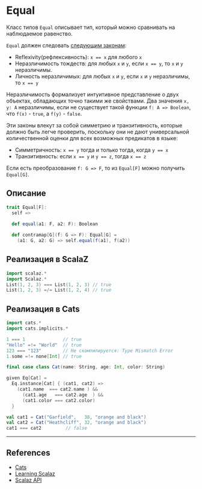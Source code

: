 # Equal

Класс типов `Equal` описывает тип, который можно сравнивать на наблюдаемое равенство.

`Equal` должен следовать [следующим законам](https://ru.wikipedia.org/wiki/%D0%A2%D0%BE%D0%B6%D0%B4%D0%B5%D1%81%D1%82%D0%B2%D0%BE_%D0%BD%D0%B5%D1%80%D0%B0%D0%B7%D0%BB%D0%B8%D1%87%D0%B8%D0%BC%D1%8B%D1%85):

- Reflexivity(рефлексивность): `x == x` для любого `x`
- Неразличимость тождеств: для любых `x` и `y`, если `x == y`, то `x` и `y` неразличимы.
- Личность неразличимых: для любых `x` и `y`, если `x` и `y` неразличимы, то `x == y`

Неразличимость формализует интуитивное представление о двух объектах, обладающих точно такими же свойствами. 
Два значения `x, y: A` неразличимы, если не существует такой функции `f: A => Boolean`, что `f(x)` - `true`, а `f(y)` - `false`. 

Эти законы влекут за собой симметрию и транзитивность, которые должно быть легче проверить, 
поскольку они не дают универсальной количественной оценки для всех возможных предикатов в языке:

- Симметричность: `x == y` тогда и только тогда, когда `y == x`
- Транзитивность: если `x == y` и `y == z`, тогда `x == z`

Если есть преобразование `f: G => F`, то из `Equal[F]` можно получить `Equal[G]`.

## Описание

```scala
trait Equal[F]:
  self =>
  
  def equal(a1: F, a2: F): Boolean

  def contramap[G](f: G => F): Equal[G] =
    (a1: G, a2: G) => self.equal(f(a1), f(a2))
```

## Реализация в ScalaZ

```scala
import scalaz.*
import Scalaz.*
List(1, 2, 3) === List(1, 2, 3) // true
List(1, 2, 3) =/= List(1, 2, 4) // true
```

## Реализация в Cats

```scala
import cats.*
import cats.implicits.*

1 === 1              // true
"Hello" =!= "World"  // true
123 === "123"        // Не скомпилируется: Type Mismatch Error
1.some =!= none[Int] // true

final case class Cat(name: String, age: Int, color: String)

given Eq[Cat] =
  Eq.instance[Cat] { (cat1, cat2) =>
    (cat1.name  === cat2.name ) &&
      (cat1.age   === cat2.age  ) &&
      (cat1.color === cat2.color)
  }

val cat1 = Cat("Garfield",   38, "orange and black")
val cat2 = Cat("Heathcliff", 32, "orange and black")
cat1 === cat2         // false
```


---

## References

- [Cats](https://typelevel.org/cats/typeclasses/eq.html)
- [Learning Scalaz](http://eed3si9n.com/learning-scalaz/Equal.html)
- [Scalaz API](https://javadoc.io/doc/org.scalaz/scalaz-core_3/7.3.6/scalaz/Equal.html)
